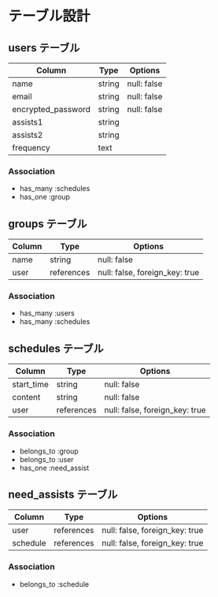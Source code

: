 # テーブル設計

## users テーブル

| Column             | Type   | Options     |
| ------------------ | ------ | ----------- |
| name               | string | null: false |
| email              | string | null: false |
| encrypted_password | string | null: false |
| assists1           | string |             |
| assists2           | string |             |
| frequency          | text   |             |

### Association

- has_many :schedules
- has_one  :group

## groups テーブル

| Column | Type       | Options                        |
| ------ | ---------- | ------------------------------ |
| name   | string     | null: false                    |
| user   | references | null: false, foreign_key: true |

### Association

- has_many :users
- has_many :schedules

## schedules テーブル

| Column     | Type       | Options                        |
| ---------- | ---------- | ------------------------------ |
| start_time | string     | null: false                    |
| content    | string     | null: false                    |
| user       | references | null: false, foreign_key: true |

### Association

- belongs_to :group
- belongs_to :user
- has_one :need_assist

## need_assists テーブル

| Column   | Type       | Options                        |
| -------- | ---------- | ------------------------------ |
| user     | references | null: false, foreign_key: true |
| schedule | references | null: false, foreign_key: true |

### Association

- belongs_to :schedule